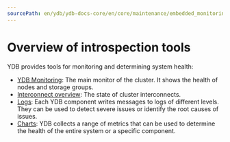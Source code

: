 ```yaml
---
sourcePath: en/ydb/ydb-docs-core/en/core/maintenance/embedded_monitoring/overview.md
---
```

# Overview of introspection tools

YDB provides tools for monitoring and determining system health:

* [YDB Monitoring](ydb_monitoring.md): The main monitor of the cluster. It shows the health of nodes and storage groups.
* [Interconnect overview](interconnect_overview.md): The state of cluster interconnects.
* [Logs](logs.md): Each YDB component writes messages to logs of different levels. They can be used to detect severe issues or identify the root causes of issues.
* [Charts](charts.md): YDB collects a range of metrics that can be used to determine the health of the entire system or a specific component.

